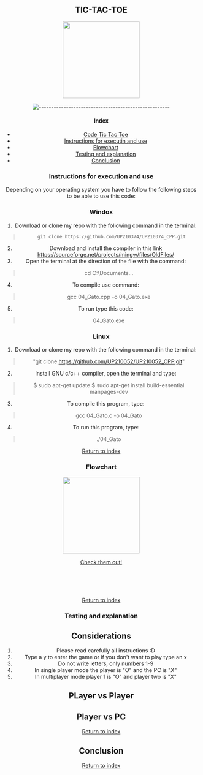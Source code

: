 <div align="center">
</h2>

## TIC-TAC-TOE 

<img src="../imagenes/gato.gif" height="200" width="200">


![-----------------------------------------------------](https://raw.githubusercontent.com/andreasbm/readme/master/assets/lines/rainbow.png)

#### Index
- [Code Tic Tac Toe](https://github.com/UP210374/UP210374_CPP/blob/main/Cuatri/U3/TIC%20TAC%20TOE.cpp)
- [Instructions for executin and use]()
- [Flowchart]()
- [Testing and explanation]()
- [Conclusion]()
  

### Instructions for execution and use

Depending on your operating system you have to follow the following steps to be able to use this code:

### Windox

1. Download or clone my repo with the following command in the terminal:
   
>       git clone https://github.com/UP210374/UP210374_CPP.git

2. Download and install the compiler in this link https://sourceforge.net/projects/mingw/files/OldFiles/
3. Open the terminal at the direction of the file with the command:

>  cd C:\Documents\...

4. To compile use command:

> gcc  04_Gato.cpp -o 04_Gato.exe

5. To run type this code:

> 04_Gato.exe

### Linux

1. Download or clone my repo with the following command in the terminal:
   
> "git clone https://github.com/UP210052/UP210052_CPP.git"

2. Install GNU c/c++ compiler, open the terminal and type:

> $ sudo apt-get update
> $ sudo apt-get install build-essential manpages-dev

3. To compile this program, type:

> gcc 04_Gato.c -o 04_Gato

4. To run this program, type:

> ./04_Gato


[Return to index](#index)

### Flowchart

<img src="../imagenes/gato.gif" height="200" width="200">

 [Check them out!](https://lucid.app/lucidchart/e1b5ac26-4430-4f3d-a910-44f91089d47e/edit?beaconFlowId=1F5D55E5891A0B79&invitationId=inv_cabe0ea4-ec45-47cc-85eb-e41b8bd6ca48&page=0_0#) 
</br></br></br></br></br>

[Return to index](#index)

### Testing and explanation

## Considerations

1. Please read carefully all instructions :D
2. Type a y to enter the game or if you don't want to play type an x
3. Do not write letters, only numbers 1-9
4. In single player mode the player is "O" and the PC is "X"
5. In multiplayer mode player 1 is "O" and player two is "X"

## PLayer vs Player 
## Player vs PC
[Return to index](#index)

## Conclusion 
[Return to index](#index)